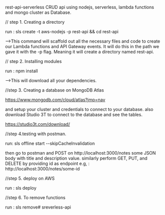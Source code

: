 rest-api-serverless
CRUD api using nodejs, serverless, lambda functions and mongo cluster as Database.


// step 1. Creating a directory


run : sls create -t aws-nodejs -p rest-api && cd rest-api

-->This command will scaffold out all the necessary files and code to create our Lambda functions and API Gateway events. It will do this in the path we gave it with the -p flag. Meaning it will create a directory named rest-api.


// step 2. Installing modules

run : npm install

 -->This will download all your dependencies.

 //step 3. Creating a database on MongoDB Atlas

 https://www.mongodb.com/cloud/atlas?jmp=nav
 
 and setup your cluster and credentials to connect to your database. also download Studio 3T to connect to the database and see the tables.
 
 https://studio3t.com/download/ 

 //step 4.testing with postman.
  
  run: sls offline start --skipCacheInvalidation

  then go to postman and POST on http://localhost:3000/notes some JSON body with title and description value.
  similarly perform GET, PUT, and DELETE by providing id as endpoint e.g, : http://localhost:3000/notes/some-id

  //step 5. deploy on AWS
  
  run : sls deploy

  //step 6. To remove functions
  
  run : sls remove# sreverless-api
